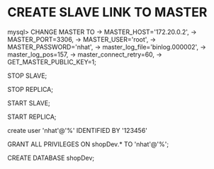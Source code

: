 # CREATE SLAVE LINK TO MASTER

mysql> CHANGE MASTER TO
-> MASTER_HOST='172.20.0.2',
-> MASTER_PORT=3306,
-> MASTER_USER='root',
-> MASTER_PASSWORD='nhat',
-> master_log_file='binlog.000002',
-> master_log_pos=157,
-> master_connect_retry=60,
-> GET_MASTER_PUBLIC_KEY=1;

STOP SLAVE;

STOP REPLICA;

START SLAVE;

START REPLICA;

<!-- ADD USER -->

create user 'nhat'@'%' IDENTIFIED BY '123456'

GRANT ALL PRIVILEGES ON shopDev.\* TO 'nhat'@'%';

CREATE DATABASE shopDev;
